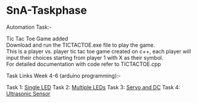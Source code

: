 # SnA-Taskphase

Automation Task:-  

Tic Tac Toe Game added   
Download and run the TICTACTOE.exe file to play the game.  
This is a player vs. player tic tac toe game created on c++, each player will input their choices starting from player 1 with X as their symbol.  
For detailed documentation with code refer to TICTACTOE.cpp



Task Links
Week 4-6 (arduino programming):-

Task 1: [Single LED](https://www.tinkercad.com/things/4IplL82LbW6-1st/editel?sharecode=U118j8nQpwnLYtviqJLmJHvjsilmOk-unAdWhjpV_6I)
Task 2: [Multiple LEDs](https://www.tinkercad.com/things/63qIG75usYN-2nd/editel?sharecode=twARPWCnyl_lP5h1niBPfhGPIJgDXOFwlanogdzNGA0)
Task 3: [Servo and DC](https://www.tinkercad.com/things/fiziayaKBGd-3rd/editel?sharecode=meGl_6936p9AQKrOw90vpEnZLOwCcPvIMBd5B0GH5PE)
Task 4: [Ultrasonic Sensor](https://www.tinkercad.com/things/95Y64LGIPiy-4th/editel?sharecode=usXeBrZj4HAS3DjfwYDGeYNmsuG0EsGljlA1tLgbWRY)
